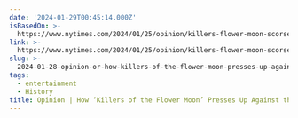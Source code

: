 ```yaml
---
date: '2024-01-29T00:45:14.000Z'
isBasedOn: >-
  https://www.nytimes.com/2024/01/25/opinion/killers-flower-moon-scorsese-empathy.html
link: >-
  https://www.nytimes.com/2024/01/25/opinion/killers-flower-moon-scorsese-empathy.html
slug: >-
  2024-01-28-opinion-or-how-killers-of-the-flower-moon-presses-up-against-the-limits-of
tags:
  - entertainment
  - History
title: Opinion | How ‘Killers of the Flower Moon’ Presses Up Against the Limits of
---
```


